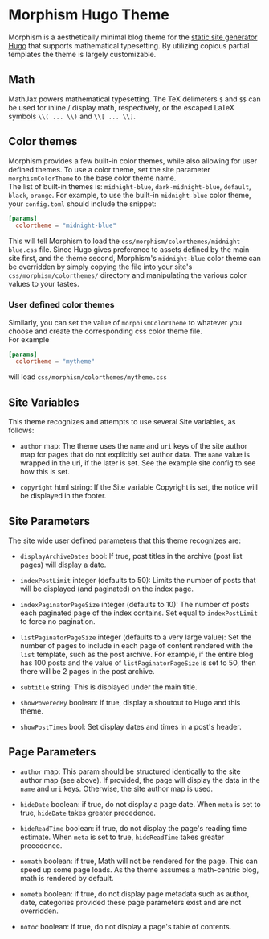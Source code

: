 # Morphism Hugo Theme

Morphism is a aesthetically minimal blog theme for the 
[static site generator Hugo](https://gohugo.io) that supports mathematical
typesetting. By utilizing copious partial templates the theme is 
largely customizable.

## Math

MathJax powers mathematical typesetting.  The TeX delimeters `$`
and `$$` can be used for inline / display math, respectively, or the escaped
LaTeX symbols `\\( ... \\)` and `\\[ ... \\]`.

## Color themes

Morphism provides a few built-in color themes, while also allowing for
user defined themes.  To use a color theme, set the site parameter
`morphismColorTheme` to the base color theme name.  
The list of built-in themes is: `midnight-blue`, `dark-midnight-blue`,
`default`, `black`, `orange`. 
For example, to use  the built-in `midnight-blue` color theme, 
your `config.toml` should include the snippet:

```toml
[params]
  colortheme = "midnight-blue"
```

This will tell Morphism to load the `css/morphism/colorthemes/midnight-blue.css`
file. Since Hugo gives preference to assets defined by the main site first,
and the theme second, Morphism's `midnight-blue` color theme can be 
overridden by simply copying the file into your site's 
`css/morphism/colorthemes/` directory and
manipulating the various color values to your tastes.

### User defined color themes

Similarly, you can set the value of `morphismColorTheme` 
to whatever you choose and create the corresponding css color theme file.  
For example
```toml
[params]
  colortheme = "mytheme"
```
will load `css/morphism/colorthemes/mytheme.css`


## Site Variables

This theme recognizes and attempts to use several Site variables, as follows:

- `author` map:  The theme uses the `name` and `uri` keys of the site author
   map for pages that do not explicitly set author data.  The `name`
   value is wrapped in the uri, if the later is set.  See the example site
   config to see how this is set.

- `copyright` html string:  If the Site variable Copyright is set, the notice
  will be displayed in the footer.


## Site Parameters

The site wide user defined parameters that this theme recognizes are:

- `displayArchiveDates` bool: If true, post titles in the archive 
  (post list pages) will display a date.

- `indexPostLimit` integer (defaults to 50): Limits the number of posts
   that will be displayed (and paginated) on the index page.

- `indexPaginatorPageSize` integer (defaults to 10): The number of posts each
   paginated page of the index contains.  Set equal to `indexPostLimit`
   to force no pagination.

- `listPaginatorPageSize` integer (defaults to a very large value): Set the number of pages
   to include in each page of content rendered with the `list` template, such
   as the post archive.  For example, if the entire blog has 100 posts and
   the value of `listPaginatorPageSize` is set to 50, then there will be 2 pages
   in the post archive.
- `subtitle` string: This is displayed under the main title. 

- `showPoweredBy` boolean: if true, display a shoutout to Hugo and this theme.

- `showPostTimes` bool: Set display dates and times in a post's header.

## Page Parameters

- `author` map:  This param should be structured identically to the site
   author map (see above).  If provided, the page will display the data in the
   `name` and `uri` keys.  Otherwise, the site author map is used.  

   
- `hideDate` boolean: if true, do not display a page date.  When `meta` is set to
  true, `hideDate` takes greater precedence.

- `hideReadTime` boolean: if true, do not display the page's reading time
  estimate.  When `meta` is set to true, `hideReadTime` takes greater precedence.

- `nomath` boolean: if true, Math will not be rendered for the page.  This can
   speed up some page loads.  As the theme assumes a math-centric blog, math
   is rendered by default.

- `nometa` boolean: if true, do not display page metadata such as 
   author, date, categories provided
   these page parameters exist and are not overridden.

- `notoc` boolean: if true, do not display a page's table of contents.


